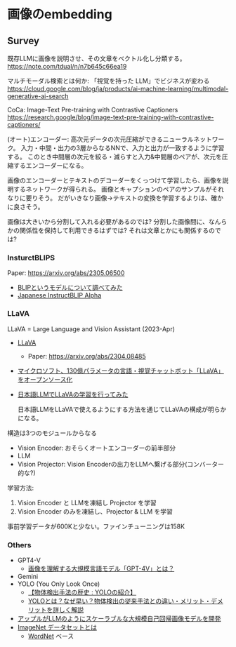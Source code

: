 # 画像のembedding

## Survey

既存LLMに画像を説明させ、その文章をベクトル化し分類する。
<https://note.com/tdual/n/n7b645c66ea19>

マルチモーダル検索とは何か: 「視覚を持った LLM」でビジネスが変わる
<https://cloud.google.com/blog/ja/products/ai-machine-learning/multimodal-generative-ai-search>

CoCa: Image-Text Pre-training with Contrastive Captioners
<https://research.google/blog/image-text-pre-training-with-contrastive-captioners/>

(オート)エンコーダー: 高次元データの次元圧縮ができるニューラルネットワーク。
入力・中間・出力の3層からなるNNで、入力と出力が一致するように学習する。
このとき中間層の次元を絞る・減らすと入力&中間層のペアが、次元を圧縮するエンコーダーになる。

画像のエンコーダーとテキストのデコーダーをくっつけて学習したら、画像を説明するネットワークが得られる。
画像とキャプションのペアのサンプルがそれなりに要りそう。
だがいきなり画像→テキストの変換を学習するよりは、確かに良さそう。

画像は大きいから分割して入れる必要があるのでは?
分割した画像間に、なんらかの関係性を保持して利用できるはずでは?
それは文章とかにも関係するのでは?

### InsturctBLIPS

Paper: <https://arxiv.org/abs/2305.06500>

* [BLIPというモデルについて調べてみた](https://eng-blog.iij.ad.jp/archives/23804)
* [Japanese InstructBLIP Alpha](https://ja.stability.ai/blog/japanese-instructblip-alpha)


### LLaVA

LLaVA = Large Language and Vision Assistant (2023-Apr)

* [LLaVA](https://github.com/haotian-liu/LLaVA)
    * Paper: <https://arxiv.org/abs/2304.08485>
* [マイクロソフト、130億パラメータの言語・視覚チャットボット「LLaVA」をオープンソース化](https://www.infoq.com/jp/news/2023/07/microsoft-llava-chatbot/)
* [日本語LLMでLLaVAの学習を行ってみた](https://qiita.com/toshi_456/items/248005a842725f9406e3)

    日本語LLMをLLaVAで使えるようにする方法を通じてLLaVAの構成が明らかになる。

構造は3つのモジュールからなる

* Vision Encoder: おそらくオートエンコーダーの前半部分
* LLM
* Vision Projector: Vision Encoderの出力をLLMへ繋げる部分(コンバーター的な?)

学習方法:

1. Vision Encoder と LLMを凍結し Projector を学習
2. Vision Encoder のみを凍結し、Projector & LLM を学習

事前学習データが600Kと少ない。ファインチューニングは158K

### Others

* GPT4-V
    * [画像を理解する大規模言語モデル「GPT-4V」とは？](https://note.com/generative_ai/n/n869a74f9eb53)
* Gemini
* YOLO (You Only Look Once)
    * [【物体検出手法の歴史 : YOLOの紹介】](https://qiita.com/cv_carnavi/items/68dcda71e90321574a2b)
    * [YOLOとは？なぜ早い？物体検出の従来手法との違い・メリット・デメリットを詳しく解説](https://ai-market.jp/technology/yolo/)
* [アップルがLLMのようにスケーラブルな大規模自己回帰画像モデルを開発](https://ai-scholar.tech/articles/computer-vision/AIM)
* [ImageNet データセットとは](https://cvml-expertguide.net/terms/dataset/image-dataset/imagenet/)
    * [WordNet](https://ja.wikipedia.org/wiki/WordNet) ベース
